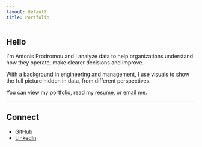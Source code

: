 ```yaml
---
layout: default
title: Portfolio
---
```


## Hello

I'm Antonis Prodromou and I analyze data to help organizations understand how they operate, make clearer decisions and improve.

With a background in engineering and management, I use visuals to show the full picture hidden in data, from different perspectives.

You can view my [portfolio](./portfolio), read my [resume](./resume), or <a href="mailto:&#97;&#107;&#112;&#114;&#111;&#100;&#114;&#111;&#109;&#111;&#117;&#64;&#103;&#109;&#97;&#105;&#108;&#46;&#99;&#111;&#109;">email me</a>.


---

## Connect

- [GitHub](https://github.com/akprodromou)
- [LinkedIn](https://www.linkedin.com/in/antonis-prodromou-535a4436a/)
